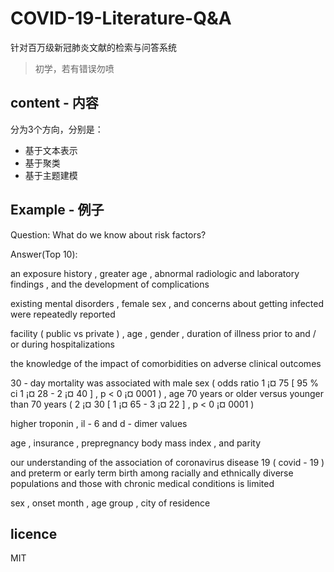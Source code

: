 # COVID-19-Literature-Q&A
针对百万级新冠肺炎文献的检索与问答系统

> 初学，若有错误勿喷

## content - 内容

分为3个方向，分别是：
- 基于文本表示
- 基于聚类
- 基于主题建模

## Example - 例子

Question: What do we know about risk factors?

Answer(Top 10):

an exposure history , greater age , abnormal radiologic and laboratory findings , and the development of complications

existing mental disorders , female sex , and concerns about getting infected were repeatedly reported

facility ( public vs private ) , age , gender , duration of illness prior to and / or during hospitalizations

the knowledge of the impact of comorbidities on adverse clinical outcomes

30 - day mortality was associated with male sex ( odds ratio 1 ¡¤ 75 [ 95 % ci 1 ¡¤ 28 - 2 ¡¤ 40 ] , p < 0 ¡¤ 0001 ) , age 70 years or older versus younger than 70 years ( 2 ¡¤ 30 [ 1 ¡¤ 65 - 3 ¡¤ 22 ] , p < 0 ¡¤ 0001 )

higher troponin , il - 6 and d - dimer values

age , insurance , prepregnancy body mass index , and parity

our understanding of the association of coronavirus disease 19 ( covid - 19 ) and preterm or early term birth among racially and ethnically diverse populations and those with chronic medical conditions is limited

sex , onset month , age group , city of residence

## licence
MIT
